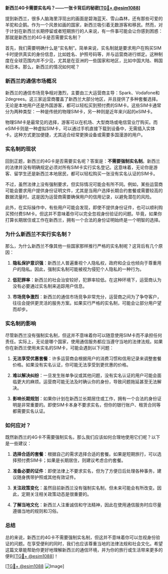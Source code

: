 **新西兰4G卡需要实名吗？——一张卡背后的秘密[[TG💪+ @esim1088](https://t.me/s/esim1088)]**

提到新西兰，很多人脑海里浮现出的画面是碧海蓝天、雪山森林，还有那些可爱的羊驼和企鹅。作为一个风景如画的国家，新西兰吸引着无数游客和移民。然而，对于计划在新西兰长期停留或者短期旅行的人来说，有一件事可能会让你感到困惑：那就是新西兰的4G卡是否需要实名制？

首先，我们需要明确什么是“实名制”。简单来说，实名制就是要求用户在购买SIM卡时提供真实的身份信息，比如姓名、护照号码等，并与运营商进行绑定。这种制度在全球范围内并不少见，尤其是在亚洲的一些国家和地区，比如中国大陆、韩国和日本。那么，新西兰的情况如何呢？

### 新西兰的通信市场概况

新西兰的通信市场竞争相对激烈，主要由三大运营商主导：Spark、Vodafone和2degrees。这三家运营商覆盖了新西兰大部分地区，并且提供了多种套餐选择。无论是本地用户还是外国游客，都可以轻松买到预付费的SIM卡。这些SIM卡通常分为两种类型：一种是传统的物理SIM卡，另一种则是近年来兴起的eSIM卡。

物理SIM卡是最常见的选择，游客可以在机场、大型商场或电信营业厅购买。而eSIM卡则是一种虚拟SIM卡，可以通过手机直接下载到设备中，无需插入实体卡。这种方式更加便捷，尤其适合经常更换设备或需要多国漫游的用户。

### 实名制的现状

回到正题，新西兰的4G卡是否需要实名呢？答案是：**不需要强制实名制**。新西兰的法律并没有明确规定必须对所有SIM卡实行实名登记。这意味着，无论你是游客、留学生还是新西兰本地居民，都可以轻松购买一张没有实名认证的SIM卡。

不过，虽然法律上没有强制要求，但实际情况可能会有所不同。例如，某些运营商可能会要求用户提供身份证明文件，尤其是当用户选择长期合约套餐或需要较高的数据流量时。这是因为运营商需要确保用户的信用记录，以避免潜在的风险。

此外，在实际操作中，有些用户可能会发现，即使不提供身份证件，也可以顺利购买预付费SIM卡。但这并不意味着你可以完全忽视身份验证的问题。毕竟，如果你打算长期居住或工作在新西兰，拥有一个合法的身份证明始终是一个明智的选择。

### 为什么新西兰不实行实名制？

那么，为什么新西兰不像其他一些国家那样推行严格的实名制呢？这背后有几个原因：

1. **隐私保护意识强**：新西兰人普遍重视个人隐私权，政府和企业也倾向于尊重用户的隐私。因此，强制实名制可能被视为侵犯个人隐私的一种行为。

2. **低犯罪率**：新西兰的社会治安较好，犯罪率较低。在这种环境下，运营商认为没有必要通过实名制来追踪用户信息。

3. **市场竞争激烈**：新西兰的通信市场竞争非常充分，运营商之间为了争夺客户，往往会提供更灵活的服务方案。如果实行严格的实名制，可能会让部分用户望而却步。

### 实名制的影响

尽管新西兰没有强制实名制，但这并不意味着你可以随意使用SIM卡而不承担任何责任。实际上，无论是哪个国家，使用通信服务都应当遵守当地的法律法规。如果你在新西兰使用未实名的SIM卡，可能会遇到以下问题：

1. **无法享受优惠套餐**：许多运营商会根据用户的消费习惯和信用记录来调整套餐价格。如果没有实名认证，你可能无法享受到更优惠的价格。

2. **难以解决纠纷**：一旦发生账单争议或其他问题，没有实名认证的用户可能会面临更大的麻烦。运营商可能无法及时确认你的身份，导致问题拖延甚至无法解决。

3. **影响长期规划**：如果你计划在新西兰长期居住或工作，拥有一个合法的身份证明是非常重要的。即使SIM卡本身不要求实名，但你的银行账户、租赁合同等都需要实名认证。

### 如何应对？

既然新西兰的4G卡不需要强制实名，那么我们应该如何合理地使用它们呢？以下是一些建议：

1. **选择合适的套餐**：根据自己的需求选择合适的套餐。如果是短期旅行，可以选择预付费SIM卡；如果是长期居住，则建议考虑合约套餐。

2. **准备必要的证件**：即使法律上不要求实名，但为了方便日后处理各种事务，建议随身携带护照或其他有效证件。

3. **关注政策变化**：虽然目前新西兰没有强制实名制，但未来可能会有所改变。因此，定期关注相关政策动态是很重要的。

4. **了解当地文化**：新西兰人注重诚信和守法精神，因此在使用通信服务时应尽量遵循当地的规则和习俗。

### 总结

总的来说，新西兰的4G卡不需要强制实名制，但这并不意味着你可以忽视身份验证的问题。在享受便利的同时，我们也应该尊重当地的法律法规和社会文化。希望这篇文章能帮助你更好地理解新西兰的通信环境，并为你的旅行或生活带来更多的便利[[TG💪+ @esim1088](https://t.me/s/esim1088)]！

[[TG💪+ @esim1088](https://t.me/s/esim1088) ![Image](https://i.postimg.cc/4NQfJmqS/Snipaste-2025-05-13-00-14-12.png)]